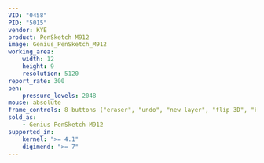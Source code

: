 ```yaml
---
VID: "0458"
PID: "5015"
vendor: KYE
product: PenSketch M912
image: Genius_PenSketch_M912
working_area:
    width: 12
    height: 9
    resolution: 5120
report_rate: 300
pen:
    pressure_levels: 2048
mouse: absolute
frame_controls: 8 buttons ("eraser", "undo", "new layer", "flip 3D", "brush increase", "brush decrease", "zoom in", "zoom out")
sold_as:
    - Genius PenSketch M912
supported_in:
    kernel: ">= 4.1"
    digimend: ">= 7"
---
```

